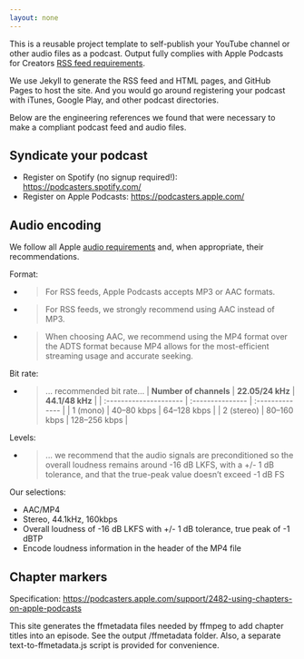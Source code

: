 ```yaml
---
layout: none
---
```


This is a reusable project template to self-publish your YouTube channel or other audio files as a podcast. Output fully complies with Apple Podcasts for Creators [RSS feed requirements](https://podcasters.apple.com/support/823-podcast-requirements).

We use Jekyll to generate the RSS feed and HTML pages, and GitHub Pages to host the site. And you would go around registering your podcast with iTunes, Google Play, and other podcast directories.

Below are the engineering references we found that were necessary to make a compliant podcast feed and audio files.

## Syndicate your podcast

- Register on Spotify (no signup required!): https://podcasters.spotify.com/
- Register on Apple Podcasts: https://podcasters.apple.com/

## Audio encoding

We follow all Apple [audio requirements](https://podcasters.apple.com/support/893-audio-requirements) and, when appropriate, their recommendations.

Format:

* > For RSS feeds, Apple Podcasts accepts MP3 or AAC formats.

* > For RSS feeds, we strongly recommend using AAC instead of MP3.

* > When choosing AAC, we recommend using the MP4 format over the ADTS format because MP4 allows for the most-efficient streaming usage and accurate seeking.

Bit rate:

* > ... recommended bit rate...
  > | **Number of channels** | **22.05/24 kHz** | **44.1/48 kHz** |
  | :--------------------- | :--------------- | :-------------- |
  | 1 (mono)               | 40–80 kbps       | 64–128 kbps     |
  | 2 (stereo)             | 80–160 kbps      | 128–256 kbps    |

Levels:

* > ... we recommend that the audio signals are preconditioned so the overall loudness remains around -16 dB LKFS, with a +/- 1 dB tolerance, and that the true-peak value doesn’t exceed -1 dB FS

Our selections:

* AAC/MP4
* Stereo, 44.1kHz, 160kbps
* Overall loudness of -16 dB LKFS with +/- 1 dB tolerance, true peak of -1 dBTP
* Encode loudness information in the header of the MP4 file

## Chapter markers

Specification: https://podcasters.apple.com/support/2482-using-chapters-on-apple-podcasts

This site generates the ffmetadata files needed by ffmpeg to add chapter titles into an episode. See the output /ffmetadata folder. Also, a separate text-to-ffmetadata.js script is provided for convenience.
